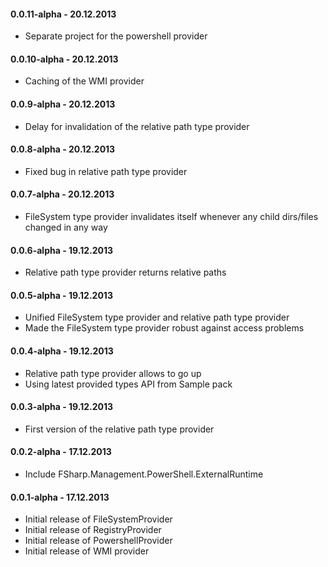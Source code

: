 #### 0.0.11-alpha - 20.12.2013
* Separate project for the powershell provider

#### 0.0.10-alpha - 20.12.2013
* Caching of the WMI provider

#### 0.0.9-alpha - 20.12.2013
* Delay for invalidation of the relative path type provider

#### 0.0.8-alpha - 20.12.2013
* Fixed bug in relative path type provider

#### 0.0.7-alpha - 20.12.2013
* FileSystem type provider invalidates itself whenever any child dirs/files changed in any way

#### 0.0.6-alpha - 19.12.2013
* Relative path type provider returns relative paths

#### 0.0.5-alpha - 19.12.2013
* Unified FileSystem type provider and relative path type provider
* Made the FileSystem type provider robust against access problems

#### 0.0.4-alpha - 19.12.2013 
* Relative path type provider allows to go up
* Using latest provided types API from Sample pack

#### 0.0.3-alpha - 19.12.2013 
* First version of the relative path type provider

#### 0.0.2-alpha - 17.12.2013 
* Include FSharp.Management.PowerShell.ExternalRuntime

#### 0.0.1-alpha - 17.12.2013 
* Initial release of FileSystemProvider
* Initial release of RegistryProvider
* Initial release of PowershellProvider
* Initial release of WMI provider